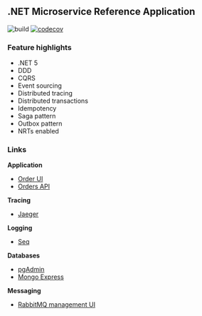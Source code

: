 ## .NET Microservice Reference Application 

![build](https://github.com/jbw/TooBigToFailBurgerShop/workflows/Build/badge.svg?branch=main)
[![codecov](https://codecov.io/gh/jbw/TooBigToFailBurgerShop/branch/develop/graph/badge.svg?token=4FB88IONQC)](https://codecov.io/gh/jbw/TooBigToFailBurgerShop)

### Feature highlights
* .NET 5
* DDD
* CQRS
* Event sourcing
* Distributed tracing
* Distributed transactions
* Idempotency
* Saga pattern
* Outbox pattern
* NRTs enabled

### Links

**Application**
* [Order UI](https://localhost:16968/)
* [Orders API](http://localhost:16969/swagger/index.html)

**Tracing**
* [Jaeger](http://localhost:16686/)

**Logging**
* [Seq](http://localhost:8033)

**Databases**
* [pgAdmin](http://localhost:6541)
* [Mongo Express](http://localhost:8081)
  
**Messaging**
* [RabbitMQ management UI](http://localhost:15672)
